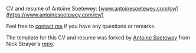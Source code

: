 CV and resume of Antoine Soetewey: [www.antoinesoetewey.com/cv/](https://www.antoinesoetewey.com/cv/)

Feel free to [contact me](https://www.antoinesoetewey.com/contact/) if you have any questions or remarks.

The template for this CV and resume was forked by [Antoine Soetewey](https://www.antoinesoetewey.com/) from Nick Strayer's [repo](https://github.com/nstrayer/cv).